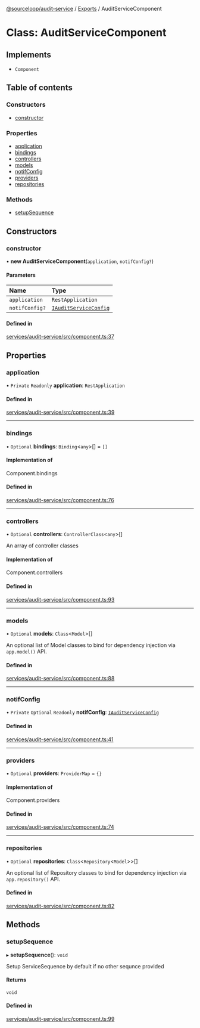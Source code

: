 [@sourceloop/audit-service](../README.md) / [Exports](../modules.md) / AuditServiceComponent

# Class: AuditServiceComponent

## Implements

- `Component`

## Table of contents

### Constructors

- [constructor](AuditServiceComponent.md#constructor)

### Properties

- [application](AuditServiceComponent.md#application)
- [bindings](AuditServiceComponent.md#bindings)
- [controllers](AuditServiceComponent.md#controllers)
- [models](AuditServiceComponent.md#models)
- [notifConfig](AuditServiceComponent.md#notifconfig)
- [providers](AuditServiceComponent.md#providers)
- [repositories](AuditServiceComponent.md#repositories)

### Methods

- [setupSequence](AuditServiceComponent.md#setupsequence)

## Constructors

### constructor

• **new AuditServiceComponent**(`application`, `notifConfig?`)

#### Parameters

| Name | Type |
| :------ | :------ |
| `application` | `RestApplication` |
| `notifConfig?` | [`IAuditServiceConfig`](../interfaces/IAuditServiceConfig.md) |

#### Defined in

[services/audit-service/src/component.ts:37](https://github.com/sourcefuse/loopback4-microservice-catalog/blob/a84fe677/services/audit-service/src/component.ts#L37)

## Properties

### application

• `Private` `Readonly` **application**: `RestApplication`

#### Defined in

[services/audit-service/src/component.ts:39](https://github.com/sourcefuse/loopback4-microservice-catalog/blob/a84fe677/services/audit-service/src/component.ts#L39)

___

### bindings

• `Optional` **bindings**: `Binding`<`any`\>[] = `[]`

#### Implementation of

Component.bindings

#### Defined in

[services/audit-service/src/component.ts:76](https://github.com/sourcefuse/loopback4-microservice-catalog/blob/a84fe677/services/audit-service/src/component.ts#L76)

___

### controllers

• `Optional` **controllers**: `ControllerClass`<`any`\>[]

An array of controller classes

#### Implementation of

Component.controllers

#### Defined in

[services/audit-service/src/component.ts:93](https://github.com/sourcefuse/loopback4-microservice-catalog/blob/a84fe677/services/audit-service/src/component.ts#L93)

___

### models

• `Optional` **models**: `Class`<`Model`\>[]

An optional list of Model classes to bind for dependency injection
via `app.model()` API.

#### Defined in

[services/audit-service/src/component.ts:88](https://github.com/sourcefuse/loopback4-microservice-catalog/blob/a84fe677/services/audit-service/src/component.ts#L88)

___

### notifConfig

• `Private` `Optional` `Readonly` **notifConfig**: [`IAuditServiceConfig`](../interfaces/IAuditServiceConfig.md)

#### Defined in

[services/audit-service/src/component.ts:41](https://github.com/sourcefuse/loopback4-microservice-catalog/blob/a84fe677/services/audit-service/src/component.ts#L41)

___

### providers

• `Optional` **providers**: `ProviderMap` = `{}`

#### Implementation of

Component.providers

#### Defined in

[services/audit-service/src/component.ts:74](https://github.com/sourcefuse/loopback4-microservice-catalog/blob/a84fe677/services/audit-service/src/component.ts#L74)

___

### repositories

• `Optional` **repositories**: `Class`<`Repository`<`Model`\>\>[]

An optional list of Repository classes to bind for dependency injection
via `app.repository()` API.

#### Defined in

[services/audit-service/src/component.ts:82](https://github.com/sourcefuse/loopback4-microservice-catalog/blob/a84fe677/services/audit-service/src/component.ts#L82)

## Methods

### setupSequence

▸ **setupSequence**(): `void`

Setup ServiceSequence by default if no other sequnce provided

#### Returns

`void`

#### Defined in

[services/audit-service/src/component.ts:99](https://github.com/sourcefuse/loopback4-microservice-catalog/blob/a84fe677/services/audit-service/src/component.ts#L99)
